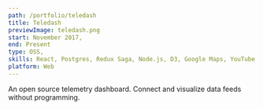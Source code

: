 ```yaml
---
path: /portfolio/teledash
title: Teledash
previewImage: teledash.png
start: November 2017,
end: Present
type: OSS,
skills: React, Postgres, Redux Saga, Node.js, D3, Google Maps, YouTube API
platform: Web
---
```


An open source telemetry dashboard. Connect and visualize data feeds without programming.
